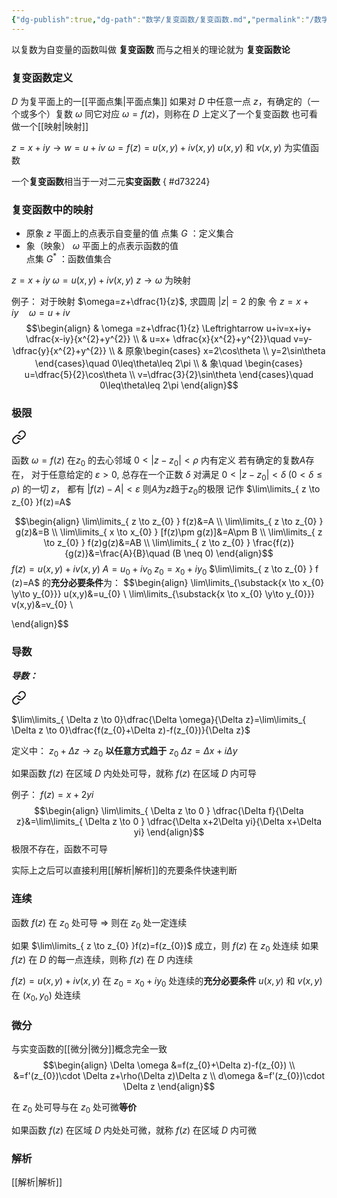 ```yaml
---
{"dg-publish":true,"dg-path":"数学/复变函数/复变函数.md","permalink":"/数学/复变函数/复变函数/","dgPassFrontmatter":true,"noteIcon":"","created":"2024-05-21T15:20:28.104+08:00","updated":"2024-05-29T14:02:01.424+08:00"}
---
```


以复数为自变量的函数叫做 **复变函数**
而与之相关的理论就为 **复变函数论**

### 复变函数定义
$D$ 为复平面上的一[[平面点集\|平面点集]]
如果对 $D$ 中任意一点 $z$，有确定的（一个或多个）复数 $\omega$ 同它对应 $\omega=f(z)$，则称在 $D$ 上定义了一个复变函数
也可看做一个[[映射\|映射]]

$z=x+iy\to w=u+iv$
$\omega=f(z)=u(x,y)+iv(x,y)$
$u(x,y)$ 和 $v(x,y)$ 为实值函数

一个**复变函数**相当于一对二元**实变函数**
{ #d73224}


### 复变函数中的映射
- 原象
	$z$ 平面上的点表示自变量的值
	点集 $G$ ：定义集合
- 象（映象）
	$\omega$ 平面上的点表示函数的值  
	点集 $G^{*}$ ：函数值集合

$z=x+iy$
$\omega=u(x,y)+iv(x,y)$
$z\to \omega$   为映射

例子：
对于映射 $\omega=z+\dfrac{1}{z}$, 求圆周 $|z|=2$ 的象
令 $z=x+iy\quad \omega=u+iv$
$$\begin{align}
 & \omega =z+\dfrac{1}{z} \Leftrightarrow u+iv=x+iy+ \dfrac{x-iy}{x^{2}+y^{2}} \\
 & u=x+ \dfrac{x}{x^{2}+y^{2}}\quad v=y- \dfrac{y}{x^{2}+y^{2}} \\
 & 原象\begin{cases}
x=2\cos\theta \\
y=2\sin\theta
\end{cases}\quad 0\leq\theta\leq 2\pi \\
 & 象\quad \begin{cases}
u=\dfrac{5}{2}\cos\theta \\
v=\dfrac{3}{2}\sin\theta
\end{cases}\quad 0\leq\theta\leq 2\pi
\end{align}$$

### 极限

<div class="transclusion internal-embed is-loaded"><a class="markdown-embed-link" href="//#a4228a" aria-label="Open link"><svg xmlns="http://www.w3.org/2000/svg" width="24" height="24" viewBox="0 0 24 24" fill="none" stroke="currentColor" stroke-width="2" stroke-linecap="round" stroke-linejoin="round" class="svg-icon lucide-link"><path d="M10 13a5 5 0 0 0 7.54.54l3-3a5 5 0 0 0-7.07-7.07l-1.72 1.71"></path><path d="M14 11a5 5 0 0 0-7.54-.54l-3 3a5 5 0 0 0 7.07 7.07l1.71-1.71"></path></svg></a><div class="markdown-embed">



函数 $\omega=f(z)$ 
在$z_{0}$ 的去心邻域 $0<|z-z_{0}|<\rho$ 内有定义
若有确定的复数$A$存在，
对于任意给定的 $\varepsilon>0$, 总存在一个正数 $\delta$
对满足 $0<|z-z_{0}|<\delta\;(0<\delta\leq \rho)$ 的一切 $z$，
都有 $|f(z)-A|<\varepsilon$
则$A$为$z$趋于$z_{0}$的极限
记作 $\lim\limits_{ z \to z_{0} }f(z)=A$ 

</div></div>
 

$$\begin{align}
\lim\limits_{ z \to z_{0} } f(z)&=A \\
\lim\limits_{ z \to z_{0} } g(z)&=B \\
\lim\limits_{ x \to x_{0} } [f(z)\pm g(z)]&=A\pm B \\
\lim\limits_{ z \to z_{0} } f(z)g(z)&=AB \\
\lim\limits_{ z \to z_{0} } \frac{f(z)}{g(z)}&=\frac{A}{B}\quad (B \neq 0)
\end{align}$$
$f (z)=u (x, y)+iv (x, y)$
$A=u_{0}+iv_{0}$     $z_{0}=x_{0}+iy_{0}$
$\lim\limits_{ z \to z_{0} } f (z)=A$ 的**充分必要条件**为：
$$\begin{align}
\lim\limits_{\substack{x \to x_{0} \\y\to y_{0}}}   u(x,y)&=u_{0}
 \\
\lim\limits_{\substack{x \to x_{0} \\y\to y_{0}}}   v(x,y)&=v_{0} \\

\end{align}$$

### 导数
***导数：***

<div class="transclusion internal-embed is-loaded"><a class="markdown-embed-link" href="//#ea12da" aria-label="Open link"><svg xmlns="http://www.w3.org/2000/svg" width="24" height="24" viewBox="0 0 24 24" fill="none" stroke="currentColor" stroke-width="2" stroke-linecap="round" stroke-linejoin="round" class="svg-icon lucide-link"><path d="M10 13a5 5 0 0 0 7.54.54l3-3a5 5 0 0 0-7.07-7.07l-1.72 1.71"></path><path d="M14 11a5 5 0 0 0-7.54-.54l-3 3a5 5 0 0 0 7.07 7.07l1.71-1.71"></path></svg></a><div class="markdown-embed">



$\lim\limits_{ \Delta z \to 0}\dfrac{\Delta \omega}{\Delta z}=\lim\limits_{ \Delta z \to 0}\dfrac{f(z_{0}+\Delta z)-f(z_{0})}{\Delta z}$ 

</div></div>

定义中： $z_{0}+\Delta z\to z_{0}$ **以任意方式趋于** $z_{0}$
$\Delta z=\Delta x+i\Delta y$

如果函数 $f(z)$ 在区域 $D$ 内处处可导，就称 $f(z)$ 在区域 $D$ 内可导


例子：
$f(z)=x+2yi$
$$\begin{align}
\lim\limits_{ \Delta z \to 0 } \dfrac{\Delta f}{\Delta z}&=\lim\limits_{ \Delta z \to 0 }  \dfrac{\Delta x+2\Delta yi}{\Delta x+\Delta yi}
\end{align}$$
极限不存在，函数不可导

实际上之后可以直接利用[[解析\|解析]]的充要条件快速判断

### 连续
函数 $f(z)$ 在 $z_{0}$ 处可导 $\Rightarrow$ 则在 $z_{0}$ 处一定连续


<div class="transclusion internal-embed is-loaded"><div class="markdown-embed">



如果 $\lim\limits_{ z \to z_{0} }f(z)=f(z_{0})$ 成立，则 $f(z)$ 在 $z_{0}$ 处连续
如果 $f(z)$ 在 $D$ 的每一点连续，则称 $f(z)$ 在 $D$ 内连续 

</div></div>

$f (z)=u (x, y)+iv (x, y)$ 
在 $z_{0}=x_{0}+iy_{0}$ 处连续的**充分必要条件**
$u(x,y)$ 和 $v(x,y)$ 在 $(x_{0},y_{0})$ 处连续

### 微分
与实变函数的[[微分\|微分]]概念完全一致
$$\begin{align}
\Delta \omega &=f(z_{0}+\Delta z)-f(z_{0}) \\
&=f'(z_{0})\cdot \Delta z+\rho(\Delta z)\Delta z \\
d\omega &=f'(z_{0})\cdot \Delta z
\end{align}$$

在 $z_{0}$ 处可导与在 $z_{0}$ 处可微**等价**

如果函数 $f(z)$ 在区域 $D$ 内处处可微，就称 $f(z)$ 在区域 $D$ 内可微

### 解析
[[解析\|解析]]

